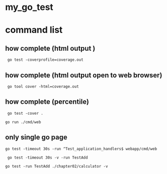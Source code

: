 # my_go_test

# command list 

## how complete (html output )

```  go test -coverprofile=coverage.out ```

## how complete (html output open to  web browser)

```  go tool cover -html=coverage.out ```

## how complete (percentile)

```  go test -cover . ```

``` go run ./cmd/web ```

##  only single go page

``` go test -timeout 30s -run ^Test_application_handlers$ webapp/cmd/web ```


``` go test -timeout 30s -v -run TestAdd```

``` go test -run TestAdd ./chapter02/calculator -v ```

